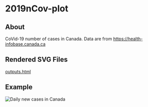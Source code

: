 # 2019nCov-plot

## About

CoVid-19 number of cases in Canada. Data are from https://health-infobase.canada.ca

## Rendered SVG Files

[outputs.html](outputs.html)

## Example

![Daily new cases in Canada](https://williamjoy.github.io/2019nCov-plot/output/Canada_Daily_New_Cases.svg)
